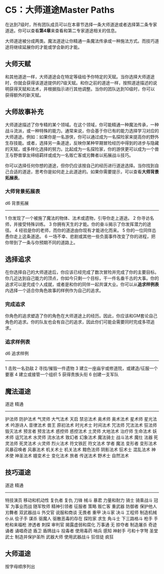 # **C5：大师道途Master Paths**

在达到7级时，所有团队成员可以在本章节选择一条大师道途或者选择第二条专家道途。你可以查看**第4章**来查看和第二专家道途相关的信息。

大师道途被分成两类。魔法道途让你精通一条魔法传承或一种施法方式。而技巧道途将继续延展你的才能或学会新的才能。

## 大师天赋

和其他道途一样，大师道途会在特定等级给予你特定的天赋。当你选择大师道途时，你就会获得该道途提供的7级天赋。和你之前的道途一样，按照道途描述的说明获得天赋和法术，并根据指示进行其他调整。当你的团队达到10级时，你可以获得额外的新天赋。

## 大师故事补充

大师道途描述了你专精的某个领域。在这个领域，你可能精通一种魔法传承，一种战斗流派，或一种特殊的能力。通常来说，你会基于你已有的能力选择学习对应的大师道途。例如：如果你是一名游侠，你可以通过成为一名探险家来提高你的野外生存技能。或者，选择另一条道途，反映你某种早期冒险经历中得到的进步与隐藏的天赋，或多样化选择的努力。比起成为一名探险家，你的游侠更可以成为一个兽王与野兽挚友缔结羁绊或成为一名贩亡客或刃舞者以拓展战斗技巧。

你可以选择任何你想的道途，但你仍应该按自己的经历进行道途选择。当你找到自己合适的道途，思考你是如何走上此道途的。如果你需要提示，可以查看**大师背景拓展表**。

### 大师背景拓展表

  d6   背景拓展
  ---- --------------------------------------------------------------------------------------
  1    你发现了一个被施了魔法的物体、法术或遗物，引导你走上道途。
  2    你寻访名师，并接受特殊训练。
  3    你拥有天生的才能。你的奋斗揭示了你发挥潜力的途径。
  4    经验是你的老师，而你的道途由你现有才能进化而来。
  5    你的一位同伴怂恿你走上这条道途。
  6    一场不幸、悲剧或其他一些负面事件改变了你的进程，把你带到了一条与你预期不同的道路上。

## 选择追求

在你选择自己的大师道途后，你应该已经完成了数次冒险并完成了你的主要目标。你几近达到自己能力的顶点，你如今只剩一个目标，干一件名垂千古的大事。你的追求可以是完成个人成就，或者是和你的同伴一起共谋大业。你可以从**追求样例表**内选择一个适合你角色故事的样例作为自己的追求。

### 完成追求

你角色的追求塑造了你的角色在大师道途上的经历。因此，你应该和GM套论自己角色的追求。你的队友也会有自己的追求，因此你们可能会需要同时完成多项追求。

### 追求样例表

  d6   追求样例
  ---- -------------------------------------------
  1    击败一名劲敌
  2    寻找/摧毁一件遗物
  3    建立一座庙宇或修道院，或建造/征服一个要塞
  4    建立或接管一个组织
  5    获得贵族头衔
  6    创建一支军队

## 魔法道途

  道途         精通
  ------------ ----------
  护法师       防护法术
  气灵师       大气法术
  天启         禁忌法术
  奥术师       奥术法术
  星术师       星光法术
  吟游诗人     音律法术
  兽王         原初法术
  时光术士     时间法术
  咒法师       咒法法术
  狂法师       毁灭法术
  预言者       预言法术
  惑控师       惑控法术
  土灵师       大地法术
  治疗师       生命法术
  妖术师       诅咒法术
  水灵师       流水法术
  致幻者       幻象法术
  魔法骑士     战斗法术
  魔仕         法器
  死灵法师     死灵法术
  火灵师       烈火法术
  符文铁匠     符文法术
  学者         魔法
  变形者       变形法术
  风暴召唤者   风暴法术
  机关术士     机关法术
  黯色法师     阴影法术
  狂术士       混乱法术
  神术使       神圣法术
  嬗变术士     变化法术
  旅者         传送法术
  野术士       自然法术

## 技巧道途

  道途       精通
  ---------- ----------------
  特技演员   移动和机动性
  复仇者     复仇
  刀锋       械斗
  暴君       力量和耐力
  骑士       骑乘战斗
  冠军       为事业而战
  随军牧师   精神引领者
  征服者     策略
  贩亡客     重武器
  防御者     保护他人
  刃舞者     双武器战斗
  外交官     说服和商谈
  无畏者     重甲
  决斗家     决斗
  工程师     制造机械仆从
  侩子手     谋杀
  驱魔人     驱散恶毒的存在
  探险家     求生
  角斗士     下三路格斗
  枪手       手枪和来福枪
  渗透者     刺探
  审判官     揭露虚弱和腐化
  万事通     无
  掠夺者     制造屠杀
  奇迹诵者   诵唱奇迹
  盾卫       盾牌战斗
  投毒者     使用毒药
  哨兵       感知
  神射手     弓和十字弩
  圣堂武士   制造并保护圣所
  武器大师   使用武器战斗
  狂信徒     疯狂

## 大师道途

按字母顺序列出
